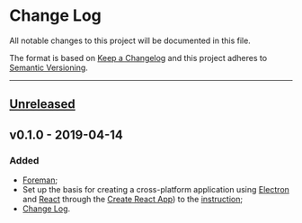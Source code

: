 # Change Log

All notable changes to this project will be documented in this file.

The format is based on [Keep a Changelog](http://keepachangelog.com/)
and this project adheres to [Semantic Versioning](http://semver.org/).

***

## [Unreleased]

## v0.1.0 - 2019-04-14
### Added
  - [Foreman](https://www.npmjs.com/package/foreman);
  - Set up the basis for creating a cross-platform application using
[Electron](https://electronjs.org/) and [React](https://reactjs.org/) through
the [Create React App](https://github.com/facebookincubator/create-react-app))
to the [instruction](https://medium.freecodecamp.org/building-an-electron-application-with-create-react-app-97945861647c);
  - [Change Log](/changelog).

[Unreleased]: https://github.com/an-ivannikov/electron-with-create-react-app/compare/v0.1.0...HEAD
